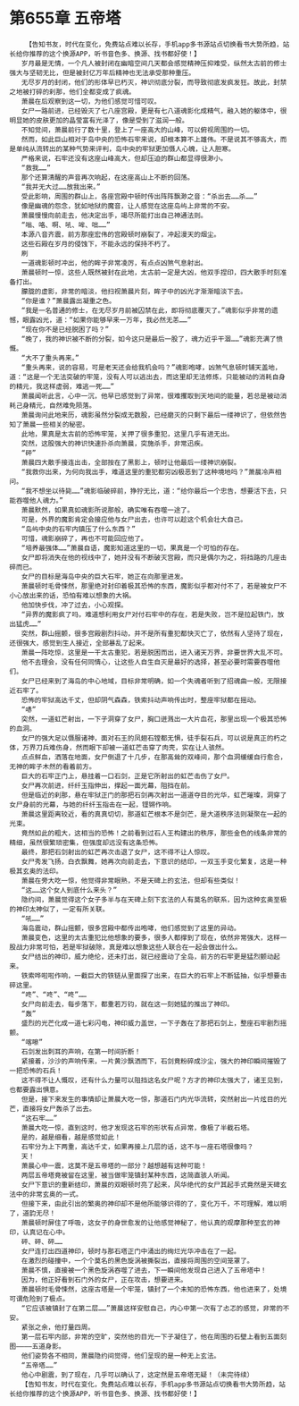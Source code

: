 # 第655章 五帝塔
        【告知书友，时代在变化，免费站点难以长存，手机app多书源站点切换看书大势所趋，站长给你推荐的这个换源APP，听书音色多、换源、找书都好使！】
       岁月最是无情，一个凡人被封闭在幽暗空间几天都会感觉精神压抑难受，纵然太古前的修士强大与坚韧无比，但是被封亿万年后精神也无法承受那种重压。
       无尽岁月的封闭，他们的形体早已朽灭，神识彻底分裂，而导致彻底发疯发狂。故此，封禁之地被打碎的刹那，他们全都变成了疯魂。
       萧晨在后观察到这一切，为他们感觉可惜可叹。
       女尸一路前进，已经毁灭了七八座宫殿，更是有七八道魂影化成精气，融入她的躯体中，很明显她的皮肤更加的晶莹富有光泽了，像是受到了滋润一般。
       不知觉间，萧晨前行了数十里，登上了一座高大的山峰，可以俯视周围的一切。
       然而，如此巨山相对于岛中央的恐怖石牢来说，却根本算不上雄伟。不是说其不够高大，而是单纯从流转出的某种气势来评判，岛中央的牢狱更加慑人心魄，让人胆寒。
       严格来说，石牢还没有这座山峰高大，但却压迫的群山都显得很渺小。
       “救我……”
       那个还算清醒的声音再次响起，在这座高山上不断的回荡。
       “我并无大过……放我出来。”
       受此影响，周围的群山上，各座宫殿中顿时传出阵阵飘渺之音：“杀出去……杀……”
       像是幽魂的怨念，犹如地狱的魔音，让人感觉在这座岛屿上非常的不安。
       萧晨慢慢向前走去，他决定出手，竭尽所能打出自己神通法则。
       “嗡、咯、啊、吼、哞、咄……”
       本源八音齐震，前方那座宏伟的宫殿顿时崩裂了，冲起漫天的烟尘。
       这些石殿在岁月的侵蚀下，不能永远的保持不朽了。
       刷
       一道魂影顿时冲出，他的眸子非常凌厉，有点点凶煞气息射出。
       萧晨顿时一惊，这些人既然被封在此地，太古前一定是大凶，他双手捏印，四大散手时刻准备打出。
       朦胧的虚影，非常的暗淡，他扫视萧晨片刻，眸子中的凶光才渐渐暗淡下去。
       “你是谁？”萧晨露出凝重之色。
       “我是一名普通的修士，在无尽岁月前被囚禁在此，即将彻底覆灭了。”魂影似乎非常的遗憾，眼露凶光，道：“如果你能够早来一万年，我必然无恙……”
       “现在你不是已经脱困了吗？”
       “晚了，我的神识被不断的分裂，如今这只是最后一股了，魂力近乎干涸……”魂影充满了愤慨。
       “大不了重头再来。”
       “重头再来，说的容易，可是老天还会给我机会吗？”魂影咆哮，凶煞气息顿时铺天盖地，道：“这是一个无法突破的牢笼，没有人可以逃出去，而这里却无法修炼，只能被动的消耗自身的精元，我这样虚弱，难逃一死……”
       萧晨闻听此言，心中一沉，他早已感觉到了异常，很难攫取到天地间的能量，若总是被动消耗己身精元，自然难免陨落。
       萧晨询问此地来历，魂影虽然分裂成无数股，已经磨灭的只剩下最后一缕神识了，但依然告知了萧晨一些相关的秘密。
       此地，果真是太古前的恐怖牢笼，关押了很多重犯，这里几乎有进无出。
       突然，这股强大的神识快速扑杀向萧晨，突施杀手，非常迅疾。
       “砰”
       萧晨四大散手接连出击，全部按在了黑影上，顿时让他最后一缕神识崩裂。
       “我救你出来，为何向我出手，难道这里的重犯都穷凶极恶到了这种境地吗？”萧晨冷声相问。
       “我不想坐以待毙……”魂影临破碎前，狰狞无比，道：“给你最后一个忠告，想要活下去，只能吞噬他人魂力。”
       萧晨默然，如果真如魂影所说那般，确实唯有吞噬一途了。
       可是，外界的魔影肯定会接应他与女尸出去，也许可以趁这个机会壮大自己。
       “岛屿中央的石牢内镇压了什么东西？”
       可惜，魂影崩碎了，再也不可能回应他了。
       “培养最强体……”萧晨自语，魔影知道这里的一切，果真是一个可怕的存在。
       女尸即将消失在他的视线中了，她并没有不断破灭宫殿，而只是偶尔为之，将挡路的几座击碎而已。
       女尸的目标是海岛中央的巨大石牢，她正在向那里进发。
       萧晨顿时毛骨悚然，那里绝对封印着极其恐怖的东西，魔影似乎都对付不了，若是被女尸不小心放出来的话，恐怕有难以想象的大祸。
       他加快步伐，冲了过去，小心观探。
       “异界的魔影疯了吗，难道想利用女尸对付石牢中的存在，若是失败，岂不是拉起铁门，放出猛虎……”
       突然，群山摇颤，很多宫殿剧烈抖动，并不是所有重犯都快灭亡了，依然有人坚持了现在，还很强大，感觉到生人接近，全部暴乱了起来。
       萧晨一阵吃惊，这里是一干太古重犯，若是脱困而出，进入诸天万界，非要世界大乱不可。
       他不去理会，没有任何同情心，让这些人自生自灭是最好的选择，甚至必要时需要吞噬他们。
       女尸已经来到了海岛的中心地域，目标非常明确，如一个失魂者听到了招魂曲一般，无限接近石牢了。
       恐怖的牢狱高达千丈，但却阴气森森，铁索抖动声响传出时，整座牢狱都在摇动。
       “哧”
       突然，一道虹芒射出，一下子洞穿了女尸，胸口迸溅出一大片血花，那里出现一个极其恐怖的血洞。
       女尸的强大足以慑服诸神，面对石王的凤翅石镗都无惧，徒手裂石兵，可以说是真正的朽之体，万界刀兵难伤身，然而眼下却被一道虹芒击穿了肉壳，实在让人骇然。
       点点鲜血，洒落在地面，女尸倒退了十几步，在那高耸的双峰间，那个血洞缓缓自行愈合，无神的眸子木然的看着前方。
       巨大的石牢正门上，悬挂着一口石剑，正是它所射出的虹芒击伤了女尸。
       女尸再次前进，纤纤玉指伸出，撑起一面光幕，阻挡在前。
       但是临近的刹那，悬在牢狱正门的那把石剑再次射出一道道夺目的光华，虹芒璀璨，洞穿了女尸身前的光幕，与她的纤纤玉指击在一起，铿锵作响。
       萧晨这里距离较近，看的真真切切，那道虹芒根本不是剑芒，是大道秩序法则凝聚在一起的光束。
       竟然如此的粗大，这相当的恐怖！之前看到过石人王构建出的秩序，那些金色的线条非常的精细，虽然很繁琐密集，但强度却远没有这条恐怖。
       最终，那把石剑射出的虹芒再次击退了女尸，这不得不让人惊叹。
       女尸秀发飞扬，白衣飘舞，她再次向前走去，下意识的结印，一双玉手变化繁复，这是一种极其玄奥的法印。
       萧晨在旁大吃一惊，他觉得非常眼熟，不是天碑上的玄法，但却有些类似！
       “这……这个女人到底什么来头？”
       隐约间，萧晨觉得这个女子多半与在天碑上刻下玄法的人有莫名的联系，因为这种玄奥至极的神印太神似了，一定有所关联。
       “吼……”
       海岛震动，群山摇颤，很多宫殿中都传出咆哮，他们感觉到了这里的异动。
       萧晨变色，这里的太古重犯比他想象的要多，很多人都撑到了现在，依然非常强大，这样一股战力非常可怕，若是牢狱破除，真是难以想象这些人联合在一起会做出什么。
       女尸结出的神印，威力绝伦，还未打出，就已经震动了全岛，前方的石牢更是猛烈颤动起来。
       铁索哗啦啦作响，一截巨大的铁链从里面探了出来，在巨大的石牢上不断猛抽，似乎想要击碎这里。
       “咚”、“咚”、“咚”……
       女尸向前走去，每步落下，都重若万钧，就在这一刻她猛的推出了神印。
       “轰”
       盛烈的光芒化成一道七彩闪电，神印威力盖世，一下子轰在了那把石剑上，整座石牢剧烈摇颤。
       “喀嚓”
       石剑发出刺耳的声响，在第一时间折断！
       紧接着，沙沙的声响传来，一片黄沙飘洒而下，石剑竟粉碎成沙尘，强大的神印瞬间摧毁了一把恐怖的石兵！
       这不得不让人慨叹，还有什么力量可以阻挡这名女尸呢？方才的神印太强大了，诸王见到，也都要露出惧意。
       但是，接下来发生的事情却让萧晨大吃一惊，那道石门内光华流转，突然射出一片炫目的光芒，直接将女尸轰杀了出去。
       “这石牢……”
       萧晨大吃一惊，直到这时，他才发现这石牢的形状有点异常，像极了半截石塔。
       是的，越是细看，越是感觉如此！
       石牢分为上下两重，高达千丈，如果再接上几层的话，这不与一座石塔很像吗？
       天！
       萧晨心中一震，这莫不是五帝塔的一部分？越想越有这种可能！
       两层五帝塔竟被留在这里，被当做牢笼镇封某种东西，这简直骇人听闻。
       女尸下意识的重新结印，萧晨的双眼顿时亮了起来，风华绝代的女尸其起手式竟然是天碑玄法中的非常玄奥的一式。
       但接下来，由此引出的繁奥的神印却不是他所能够识得的了，变化万千，不可理解，难以明了，道韵无尽！
       萧晨顿时屏住了呼吸，这女子的身世愈发的让他感觉神秘了，他认真的观摩那种至玄的神印，认真记在心中。
       砰、砰、砰……
       女尸连打出四道神印，顿时与那石塔正门中涌出的绚烂光华冲击在了一起。
       在激烈的碰撞中，一个个莫名的黑色旋涡被撕裂出，直接将周围的空间笼罩了。
       萧晨不慎，直接被一个黑色旋涡吞噬了进去，下一瞬间他发现自己进入了五帝塔中！
       因为，他正好看到石门外的女尸，正在攻击，想要进来。
       萧晨顿时毛骨悚然，这座古塔是一个牢笼，镇封了一个未知的恐怖东西，他也进来了，处境可谓危险到了极点。
       “它应该被镇封了在第二层……”萧晨这样安慰自己，内心中第一次有了忐忑的感觉，非常的不安。
       紧张之余，他打量四周。
       第一层石牢内部，非常的空旷，突然他的目光一下子凝住了，他在周围的石壁上看到五面刻图————五道身影。
       他们姿势各不相同，萧晨隐约间觉得，他们呈现的是一种无上玄法。
       “五帝塔……”
       他心中剧震，到了现在，几乎可以确认了，这定然是五帝塔无疑！（未完待续）
       【告知书友，时代在变化，免费站点难以长存，手机app多书源站点切换看书大势所趋，站长给你推荐的这个换源APP，听书音色多、换源、找书都好使！】